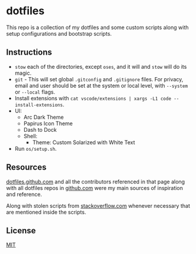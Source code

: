 # dotfiles

This repo is a collection of my dotfiles and some custom scripts along with setup
configurations and bootstrap scripts.

## Instructions

- `stow` each of the directories, except `oses`, and it will and `stow` will do its magic.
- `git` - This will set global `.gitconfig` and `.gitignore` files. For privacy, email and user should be set at the system or local level, with `--system` or `--local` flags.
- Install extensions with `cat vscode/extensions | xargs -L1 code --install-extensions`.
- UI:
    - Arc Dark Theme
    - Papirus Icon Theme
    - Dash to Dock
    - Shell:
      - Theme: Custom Solarized with White Text
- Run `os/setup.sh`.


## Resources

[dotfiles.github.com](http://dotfiles.github.com) and all the contributors referenced
in that page along with all dotfiles repos in [github.com](http://github.com) were my
main sources of inspiration and reference.

Along with stolen scripts from
[stackoverflow.com](http://stackoverflow.com) whenever necessary that are mentioned inside the scripts.

## License

[MIT](LICENSE.md)
